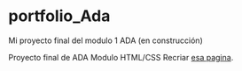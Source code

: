 # portfolio_Ada
Mi proyecto final del modulo 1 ADA (en construcción) 

Proyecto final de ADA Modulo HTML/CSS
Recriar <a href="https://frontend-proyecto-portfolio.adaitw.org/"> esa pagina</a>.
